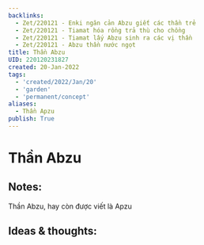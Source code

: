 ```yaml
---
backlinks:
  - Zet/220121 - Enki ngăn cản Abzu giết các thần trẻ
  - Zet/220121 - Tiamat hóa rồng trả thù cho chồng
  - Zet/220121 - Tiamat lấy Abzu sinh ra các vị thần
  - Zet/220121 - Abzu thần nước ngọt
title: Thần Abzu
UID: 220120231827
created: 20-Jan-2022
tags:
  - 'created/2022/Jan/20'
  - 'garden'
  - 'permanent/concept'
aliases:
  - Thần Apzu
publish: True
---
```

# Thần Abzu

## Notes:
Thần Abzu, hay còn được viết là Apzu

## Ideas & thoughts:


